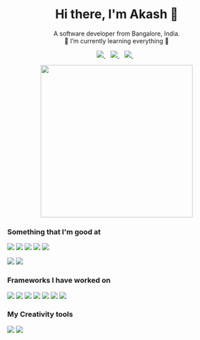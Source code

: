 <h1 align="center" >
Hi there, I'm Akash 👋
</h1>
<p align="center">
    A software developer from Bangalore, India.<br/>
    🌱 I’m currently learning everything 🤣 <br/>
<!--     ⚡ Fun fact: I love to sketch. -->
</p>
<p align='center'>
  <a href="https://www.linkedin.com/in/akashghanate/" target="_blank">
    <img src="https://img.shields.io/badge/linkedin-%230077B5.svg?&style=for-the-badge&logo=linkedin&logoColor=white" />
  </a>&nbsp;&nbsp;
  <a href="https://www.instagram.com/a_k_a_s_h_k_g/" target="_blank" >
    <img src="https://img.shields.io/badge/instagram-%23E4405F.svg?&style=for-the-badge&logo=instagram&logoColor=white" />        
  </a>&nbsp;&nbsp;
  <a href="https://twitter.com/Akashghanate16" target="_blank" >
    <img src="https://img.shields.io/badge/Twitter-1DA1F2?style=for-the-badge&logo=twitter&logoColor=white" />        
  </a>&nbsp;&nbsp;
</p>
<p align='center'>
  <a href="#"><img src="https://github-readme-stats.vercel.app/api?username=akashghanate&show_icons=true&count_private=true&theme=vision-friendly-dark" width="350"></a>
</p>

<!-- <a href="#"><img src="" /></a> -->
### Something that I'm good at
<a href="#"><img src="https://img.shields.io/badge/Java-ED8B00?style=for-the-badge&logo=java&logoColor=white" /></a>
<a href="#"><img src="https://img.shields.io/badge/JavaScript-323330?style=for-the-badge&logo=javascript&logoColor=F7DF1E" /></a>
<a href="#"><img src="https://img.shields.io/badge/Python-FFD43B?style=for-the-badge&logo=python&logoColor=darkgreen" /></a>
<a href="#"><img src="https://img.shields.io/badge/HTML5-E34F26?style=for-the-badge&logo=html5&logoColor=white" /></a>
<a href="#"><img src="https://img.shields.io/badge/CSS3-1572B6?style=for-the-badge&logo=css3&logoColor=white" /></a>

<a href="#"><img src="https://img.shields.io/badge/GIT-E44C30?style=for-the-badge&logo=git&logoColor=white" /></a>
<a href="#"><img src="https://img.shields.io/badge/MySQL-005C84?style=for-the-badge&logo=mysql&logoColor=white" /></a>
<br/>

### Frameworks I have worked on 
<a href="#"><img src="https://img.shields.io/badge/React-20232A?style=for-the-badge&logo=react&logoColor=61DAFB" /></a>
<a href="#"><img src="https://img.shields.io/badge/AngularJS-E23237?style=for-the-badge&logo=angularjs&logoColor=white" /></a>
<a href="#"><img src="https://img.shields.io/badge/Express.js-000000?style=for-the-badge&logo=express&logoColor=white" /></a>
<a href="#"><img src="https://img.shields.io/badge/Node.js-339933?style=for-the-badge&logo=nodedotjs&logoColor=white" /></a>
<a href="#"><img src="https://img.shields.io/badge/Spring_Boot-F2F4F9?style=for-the-badge&logo=spring-boot" /></a>
<a href="#"><img src="https://img.shields.io/badge/Hibernate-59666C?style=for-the-badge&logo=Hibernate&logoColor=white" /></a>
<a href="#"><img src="https://img.shields.io/badge/Docker-2CA5E0?style=for-the-badge&logo=docker&logoColor=white" /></a>

### My Creativity tools
<a href="#"><img src="https://img.shields.io/badge/Adobe%20XD-470137?style=for-the-badge&logo=Adobe%20XD&logoColor=#FF61F6" /></a>
<a href="#"><img src="https://img.shields.io/badge/Adobe%20Photoshop-31A8FF?style=for-the-badge&logo=Adobe%20Photoshop&logoColor=black" /></a>



